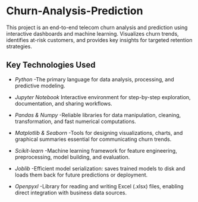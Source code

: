 # Churn-Analysis-Prediction
This project is an end-to-end telecom churn analysis and prediction using interactive dashboards and machine learning. Visualizes churn trends, identifies at-risk customers, and provides key insights for targeted retention strategies.

## Key Technologies Used

- *Python*
   -The primary language for data analysis, processing, and predictive modeling.

- *Jupyter Notebook*
   Interactive environment for step-by-step exploration, documentation, and sharing workflows.

- *Pandas & Numpy*
   -Reliable libraries for data manipulation, cleaning, transformation, and fast numerical computations.

- *Matplotlib & Seaborn*
   -Tools for designing visualizations, charts, and graphical summaries essential for communicating churn trends.

- *Scikit-learn*
   -Machine learning framework for feature engineering, preprocessing, model building, and evaluation.

- *Joblib*
   -Efficient model serialization: saves trained models to disk and loads them back for future predictions or deployment.

- *Openpyxl*
   -Library for reading and writing Excel (.xlsx) files, enabling direct integration with business data sources.
